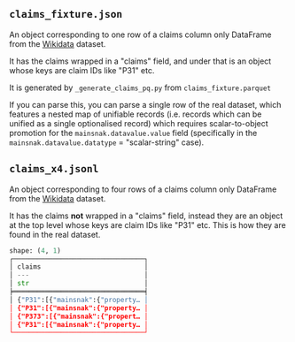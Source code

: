 ## `claims_fixture.json`

An object corresponding to one row of a claims column only DataFrame from the
[Wikidata](https://huggingface.co/datasets/philippesaade/wikidata) dataset.

It has the claims wrapped in a "claims" field, and under that is an object
whose keys are claim IDs like "P31" etc.

It is generated by `_generate_claims_pq.py` from `claims_fixture.parquet`

If you can parse this, you can parse a single row of the real dataset,
which features a nested map of unifiable records (i.e. records which can be unified as a single
optionalised record) which requires scalar-to-object promotion for the `mainsnak.datavalue.value`
field (specifically in the `mainsnak.datavalue.datatype` = "scalar-string" case).

## `claims_x4.jsonl`

An object corresponding to four rows of a claims column only DataFrame from the
[Wikidata](https://huggingface.co/datasets/philippesaade/wikidata) dataset.

It has the claims **not** wrapped in a "claims" field, instead they are an object at the top level
whose keys are claim IDs like "P31" etc. This is how they are found in the real dataset.

```py
shape: (4, 1)
┌─────────────────────────────────┐
│ claims                          │
│ ---                             │
│ str                             │
╞═════════════════════════════════╡
│ {"P31":[{"mainsnak":{"property… │
│ {"P31":[{"mainsnak":{"property… │
│ {"P373":[{"mainsnak":{"propert… │
│ {"P31":[{"mainsnak":{"property… │
└─────────────────────────────────┘
```
